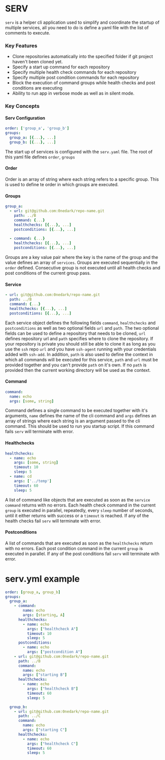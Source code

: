 # SERV

`serv` is a helper cli application used to simplify and coordinate the startup of multiple services, all you need to do
is define a yaml file with the list of comments to execute.

### Key Features
* Clone repositories automatically into the specified folder if git project haven't been cloned yet.
* Specify a start up command for each repository
* Specify multiple health check commands for each repository
* Specify multiple post condition commands for each repository
* Block the execution of command groups while health checks and post conditions are executing
* Ability to run app in verbose mode as well as in silent mode.

### Key Concepts

#### Serv Configuration

```yaml
order: ['group_a', 'group_b']
groups:
  group_a: [{...}, ...]
  group_b: [{...}, ...]
```

The start up of services is configured with the `serv.yaml` file. The root of this yaml file defines `order`, `groups`

#### Order
Order is an array of string where each string refers to a specific group. This is used to define te order in which
groups are executed.

#### Groups

```yaml
group_a:
  - url: git@github.com:0nedark/repo-name.git
    path: ../B
    command: {...}
    healthchecks: [{...}, ...]
    postconditions: [{...}, ...]
    
  - command: {...}
    healthchecks: [{...}, ...]
    postconditions: [{...}, ...]
```

Groups are a key value pair where the key is the name of the group and the value defines an array of `services`. Groups
are executed sequentially in the `order` defined. Consecutive group is not executed until all health checks and post
conditions of the current group pass.

#### Service

```yaml
- url: git@github.com:0nedark/repo-name.git
  path: ../B
  command: {...}
  healthchecks: [{...}, ...]
  postconditions: [{...}, ...]
```

Each service object defines the following fields `command`, `healthchecks` and `postconditions` as well as two optional
fields `url` and `path`. The two optional fields can be used to define a repository that needs to be cloned, `url`
defines repository url and `path` specifies where to clone the repository. If your repository is private you should
still be able to clone it as long as you use the `ssh` repo `url` and you have `ssh-agent` running with your credentials
added with `ssh-add`. In addition, `path` is also used to define the context in which all commands will be executed for
this service, `path` and `url` must be provided together and you can't provide `path` on it's own. If no `path` is provided then
the current working directory will be used as the context.

#### Command
```yaml
command:
  name: echo
  args: [some, string]
```
Command defines a single command to be executed together with it's arguments, `name` defines the name of the cli command
and `args` defines an array of strings where each string is an argument passed to the cli command. This should be used
to run you startup script. If this command fails `serv` will terminate with error.

#### Healthchecks
```yaml
healthchecks:
  - name: echo
    args: [some, string]
    timeout: 10
    sleep: 5
  - name: cd
    args: ['../temp']
    timeout: 60
    sleep: 5
```

A list of command like objects that are executed as soon as the `service` `command` returns with no errors. Each health
check command in the current `group` is executed in parallel, repeatedly, every `sleep` number of seconds, until it
either returns with success or a `timeout` is reached. If any of the health checks fail `serv` will terminate with
error.

#### Postconditions
A list of commands that are executed as soon as the `healthchecks` return with no errors. Each post condition command in
the current `group` is executed in parallel. If any of the post conditions fail `serv` will terminate with error.

# serv.yml example
```yaml
order: [group_a, group_b]
groups:
  group_a:
    - command:
        name: echo
        args: [starting, A]
      healthchecks:
        - name: echo
          args: ["healthcheck A"]
          timeout: 10
          sleep: 5
      postconditions:
        - name: echo
          args: ["postcondition A"]
    - url: git@github.com:0nedark/repo-name.git
      path: ../B
      command:
        name: echo
        args: ["starting B"]
      healthchecks:
        - name: echo
          args: ["healthcheck B"]
          timeout: 60
          sleep: 5

  group_b:
    - url: git@github.com:0nedark/repo-name.git
      path: ../C
      command:
        name: echo
        args: ["starting C"]
      healthchecks:
        - name: echo
          args: ["healthcheck C"]
          timeout: 60
          sleep: 5
```